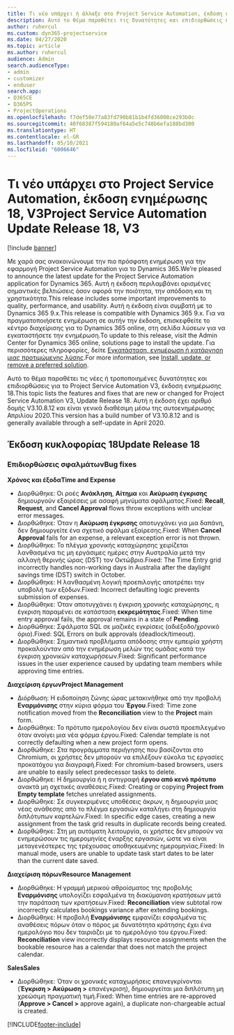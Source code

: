 ```yaml
---
title: Τι νέο υπάρχει ή άλλαξε στο Project Service Automation, έκδοση ενημέρωσης 18, V3
description: Αυτό το θέμα παραθέτει τις δυνατότητες και επιδιορθώσεις που είναι διαθέσιμες στο Project Service Automation, έκδοση ενημέρωσης 18, V3.
author: ruhercul
ms.custom: dyn365-projectservice
ms.date: 04/27/2020
ms.topic: article
ms.author: ruhercul
audience: Admin
search.audienceType:
- admin
- customizer
- enduser
search.app:
- D365CE
- D365PS
- ProjectOperations
ms.openlocfilehash: f7def50e77a83fd790b81b1b4fd36008ce293b0c
ms.sourcegitcommit: 40f68387f594180af64a5e5c748b6efa188bd300
ms.translationtype: HT
ms.contentlocale: el-GR
ms.lasthandoff: 05/10/2021
ms.locfileid: "6006646"
---
```

# <a name="project-service-automation-update-release-18-v3"></a><span data-ttu-id="01dc3-103">Τι νέο υπάρχει στο Project Service Automation, έκδοση ενημέρωσης 18, V3</span><span class="sxs-lookup"><span data-stu-id="01dc3-103">Project Service Automation Update Release 18, V3</span></span>

[!include [banner](../includes/psa-now-project-operations.md)]

<span data-ttu-id="01dc3-104">Με χαρά σας ανακοινώνουμε την πιο πρόσφατη ενημέρωση για την εφαρμογή Project Service Automation για το Dynamics 365.</span><span class="sxs-lookup"><span data-stu-id="01dc3-104">We’re pleased to announce the latest update for the Project Service Automation application for Dynamics 365.</span></span> <span data-ttu-id="01dc3-105">Αυτή η έκδοση περιλαμβάνει ορισμένες σημαντικές βελτιώσεις όσον αφορά την ποιότητα, την απόδοση και τη χρηστικότητα.</span><span class="sxs-lookup"><span data-stu-id="01dc3-105">This release includes some important improvements to quality, performance, and usability.</span></span> <span data-ttu-id="01dc3-106">Αυτή η έκδοση είναι συμβατή με το Dynamics 365 9.x.</span><span class="sxs-lookup"><span data-stu-id="01dc3-106">This release is compatible with Dynamics 365 9.x.</span></span> <span data-ttu-id="01dc3-107">Για να πραγματοποιήσετε ενημέρωση σε αυτήν την έκδοση, επισκεφθείτε το κέντρο διαχείρισης για το Dynamics 365 online, στη σελίδα λύσεων για να εγκαταστήσετε την ενημέρωση.</span><span class="sxs-lookup"><span data-stu-id="01dc3-107">To update to this release, visit the Admin Center for Dynamics 365 online, solutions page to install the update.</span></span> <span data-ttu-id="01dc3-108">Για περισσότερες πληροφορίες, δείτε [Εγκατάσταση, ενημέρωση ή κατάργηση μιας προτιμώμενης λύσης](/power-platform/admin/install-remove-preferred-solution).</span><span class="sxs-lookup"><span data-stu-id="01dc3-108">For more information, see [Install, update, or remove a preferred solution](/power-platform/admin/install-remove-preferred-solution).</span></span>

<span data-ttu-id="01dc3-109">Αυτό το θέμα παραθέτει τις νέες ή τροποποιημένες δυνατότητες και επιδιορθώσεις για το Project Service Automation V3, έκδοση ενημέρωσης 18.</span><span class="sxs-lookup"><span data-stu-id="01dc3-109">This topic lists the features and fixes that are new or changed for Project Service Automation V3, Update Release 18.</span></span> <span data-ttu-id="01dc3-110">Αυτή η έκδοση έχει αριθμό δομής V3.10.8.12 και είναι γενικά διαθέσιμη μέσω της αυτοενημέρωσης Απριλίου 2020.</span><span class="sxs-lookup"><span data-stu-id="01dc3-110">This version has a build number of V3.10.8.12 and is generally available through a self-update in April 2020.</span></span>

## <a name="update-release-18"></a><span data-ttu-id="01dc3-111">Έκδοση κυκλοφορίας 18</span><span class="sxs-lookup"><span data-stu-id="01dc3-111">Update Release 18</span></span>

### <a name="bug-fixes"></a><span data-ttu-id="01dc3-112">Επιδιορθώσεις σφαλμάτων</span><span class="sxs-lookup"><span data-stu-id="01dc3-112">Bug fixes</span></span>

<span data-ttu-id="01dc3-113">**Χρόνος και έξοδα**</span><span class="sxs-lookup"><span data-stu-id="01dc3-113">**Time and Expense**</span></span>

- <span data-ttu-id="01dc3-114">Διορθώθηκε: Οι ροές **Ανάκληση**, **Αίτημα** και **Ακύρωση έγκρισης** δημιουργούν εξαιρέσεις με ασαφή μηνύματα σφάλματος.</span><span class="sxs-lookup"><span data-stu-id="01dc3-114">Fixed: **Recall**, **Request**, and **Cancel Approval** flows throw exceptions with unclear error messages.</span></span>
- <span data-ttu-id="01dc3-115">Διορθώθηκε: Όταν η **Ακύρωση έγκρισης** αποτυγχάνει για μια δαπάνη, δεν δημιουργείτε ένα σχετικό σφάλμα εξαίρεσης.</span><span class="sxs-lookup"><span data-stu-id="01dc3-115">Fixed: When **Cancel Approval** fails for an expense, a relevant exception error is not thrown.</span></span>
- <span data-ttu-id="01dc3-116">Διορθώθηκε: Το πλέγμα χρονικής καταχώρησης χειρίζεται λανθασμένα τις μη εργάσιμες ημέρες στην Αυστραλία μετά την αλλαγή θερινής ώρας (DST) τον Οκτώβριο.</span><span class="sxs-lookup"><span data-stu-id="01dc3-116">Fixed: The Time Entry grid incorrectly handles non-working days in Australia after the daylight savings time (DST) switch in October.</span></span>
- <span data-ttu-id="01dc3-117">Διορθώθηκε: Η λανθασμένη λογική προεπιλογής αποτρέπει την υποβολή των εξόδων.</span><span class="sxs-lookup"><span data-stu-id="01dc3-117">Fixed: Incorrect defaulting logic prevents submission of expenses.</span></span>
- <span data-ttu-id="01dc3-118">Διορθώθηκε: Όταν αποτυγχάνει η έγκριση χρονικής καταχώρησης, η έγκριση παραμένει σε κατάσταση **εκκρεμότητας**.</span><span class="sxs-lookup"><span data-stu-id="01dc3-118">Fixed: When time entry approval fails, the approval remains in a state of **Pending**.</span></span>
- <span data-ttu-id="01dc3-119">Διορθώθηκε: Σφάλματα SQL σε μαζικές εγκρίσεις (αδιέξοδο/χρονικό όριο).</span><span class="sxs-lookup"><span data-stu-id="01dc3-119">Fixed: SQL Errors on bulk approvals (deadlock/timeout).</span></span>
- <span data-ttu-id="01dc3-120">Διορθώθηκε: Σημαντικά προβλήματα απόδοσης στην εμπειρία χρήστη προκαλούνταν από την ενημέρωση μελών της ομάδας κατά την έγκριση χρονικών καταχωρήσεων.</span><span class="sxs-lookup"><span data-stu-id="01dc3-120">Fixed: Significant performance issues in the user experience caused by updating team members while approving time entries.</span></span>

<span data-ttu-id="01dc3-121">**Διαχείριση έργων**</span><span class="sxs-lookup"><span data-stu-id="01dc3-121">**Project Management**</span></span>

- <span data-ttu-id="01dc3-122">Διόρθωση: Η ειδοποίηση ζώνης ώρας μετακινήθηκε από την προβολή **Εναρμόνισης** στην κύρια φόρμα του **Έργου**.</span><span class="sxs-lookup"><span data-stu-id="01dc3-122">Fixed: Time zone notification moved from the **Reconciliation** view to the **Project** main form.</span></span>
- <span data-ttu-id="01dc3-123">Διορθώθηκε: Το πρότυπο ημερολογίου δεν είναι σωστά προεπιλεγμένο όταν ανοίγει μια νέα φόρμα έργου.</span><span class="sxs-lookup"><span data-stu-id="01dc3-123">Fixed: Calendar template is not correctly defaulting when a new project form opens.</span></span>
- <span data-ttu-id="01dc3-124">Διορθώθηκε: Στα προγράμματα περιήγησης που βασίζονται στο Chromium, οι χρήστες δεν μπορούν να επιλέξουν εύκολα τις εργασίες προκατόχου για διαγραφή.</span><span class="sxs-lookup"><span data-stu-id="01dc3-124">Fixed: For chromium-based browsers, users are unable to easily select predecessor tasks to delete.</span></span>
- <span data-ttu-id="01dc3-125">Διορθώθηκε: Η δημιουργία ή η αντιγραφή **έργου από κενό πρότυπο** ανακτά μη σχετικές αναθέσεις.</span><span class="sxs-lookup"><span data-stu-id="01dc3-125">Fixed: Creating or copying **Project from Empty template** fetches unrelated assignments.</span></span>
- <span data-ttu-id="01dc3-126">Διορθώθηκε: Σε συγκεκριμένες υποθέσεις άκρων, η δημιουργία μιας νέας ανάθεσης από το πλέγμα εργασιών καταλήγει στη δημιουργία διπλότυπων καρτελών.</span><span class="sxs-lookup"><span data-stu-id="01dc3-126">Fixed: In specific edge cases, creating a new assignment from the task grid results in duplicate records being created.</span></span>
- <span data-ttu-id="01dc3-127">Διορθώθηκε: Στη μη αυτόματη λειτουργία, οι χρήστες δεν μπορούν να ενημερώσουν τις ημερομηνίες έναρξης εργασιών, ώστε να είναι μεταγενέστερες της τρέχουσας αποθηκευμένης ημερομηνίας.</span><span class="sxs-lookup"><span data-stu-id="01dc3-127">Fixed: In manual mode, users are unable to update task start dates to be later than the current date saved.</span></span>

<span data-ttu-id="01dc3-128">**Διαχείριση πόρων**</span><span class="sxs-lookup"><span data-stu-id="01dc3-128">**Resource Management**</span></span>

- <span data-ttu-id="01dc3-129">Διορθώθηκε: Η γραμμή μερικού αθροίσματος της προβολής **Εναρμόνισης** υπολογίζει εσφαλμένα τη διακύμανση κρατήσεων μετά την παράταση των κρατήσεων.</span><span class="sxs-lookup"><span data-stu-id="01dc3-129">Fixed: **Reconciliation** view subtotal row incorrectly calculates bookings variance after extending bookings.</span></span>
- <span data-ttu-id="01dc3-130">Διορθώθηκε: Η προβολή **Εναρμόνισης** εμφανίζει εσφαλμένα τις αναθέσεις πόρων όταν ο πόρος με δυνατότητα κράτησης έχει ένα ημερολόγιο που δεν ταιριάζει με το ημερολόγιο του έργου.</span><span class="sxs-lookup"><span data-stu-id="01dc3-130">Fixed: **Reconciliation** view incorrectly displays resource assignments when the bookable resource has a calendar that does not match the project calendar.</span></span>

<span data-ttu-id="01dc3-131">**Sales**</span><span class="sxs-lookup"><span data-stu-id="01dc3-131">**Sales**</span></span>

- <span data-ttu-id="01dc3-132">Διορθώθηκε: Όταν οι χρονικές καταχωρήσεις επανεγκρίνονται (**Έγκριση > Ακύρωση >** επανέγκριση), δημιουργείται μια διπλότυπη μη χρεώσιμη πραγματική τιμή.</span><span class="sxs-lookup"><span data-stu-id="01dc3-132">Fixed: When time entries are re-approved (**Approve > Cancel >** approve again), a duplicate non-chargeable actual is created.</span></span>


[!INCLUDE[footer-include](../includes/footer-banner.md)]